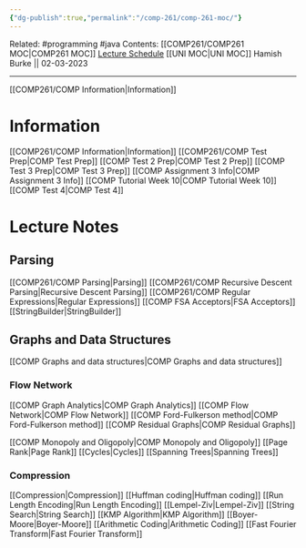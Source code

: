 ```yaml
---
{"dg-publish":true,"permalink":"/comp-261/comp-261-moc/"}
---
```


Related: #programming #java 
Contents: [[COMP261/COMP261 MOC\|COMP261 MOC]]
[Lecture Schedule](https://ecs.wgtn.ac.nz/Courses/COMP261_2023T1/LectureSchedule)
[[UNI MOC\|UNI MOC]]
Hamish Burke || 02-03-2023
***
[[COMP261/COMP Information\|Information]]

# Information

[[COMP261/COMP Information\|Information]]
[[COMP261/COMP Test Prep\|COMP Test Prep]]
[[COMP Test 2 Prep\|COMP Test 2 Prep]]
[[COMP Test 3 Prep\|COMP Test 3 Prep]]
[[COMP Assignment 3 Info\|COMP Assignment 3 Info]]
[[COMP Tutorial Week 10\|COMP Tutorial Week 10]]
[[COMP Test 4\|COMP Test 4]]


# Lecture Notes

## Parsing

[[COMP261/COMP Parsing\|Parsing]]
[[COMP261/COMP Recursive Descent Parsing\|Recursive Descent Parsing]]
[[COMP261/COMP Regular Expressions\|Regular Expressions]]
	[[COMP FSA Acceptors\|FSA Acceptors]]
[[StringBuilder\|StringBuilder]]

## Graphs and Data Structures

[[COMP Graphs and data structures\|COMP Graphs and data structures]]

### Flow Network

[[COMP Graph Analytics\|COMP Graph Analytics]]
[[COMP Flow Network\|COMP Flow Network]]
[[COMP Ford-Fulkerson method\|COMP Ford-Fulkerson method]]
[[COMP Residual Graphs\|COMP Residual Graphs]]

[[COMP Monopoly and Oligopoly\|COMP Monopoly and Oligopoly]]
[[Page Rank\|Page Rank]]
[[Cycles\|Cycles]]
[[Spanning Trees\|Spanning Trees]]

### Compression

[[Compression\|Compression]]
[[Huffman coding\|Huffman coding]]
[[Run Length Encoding\|Run Length Encoding]]
[[Lempel-Ziv\|Lempel-Ziv]]
[[String Search\|String Search]]
[[KMP Algorithm\|KMP Algorithm]]
[[Boyer-Moore\|Boyer-Moore]]
[[Arithmetic Coding\|Arithmetic Coding]]
[[Fast Fourier Transform\|Fast Fourier Transform]]

